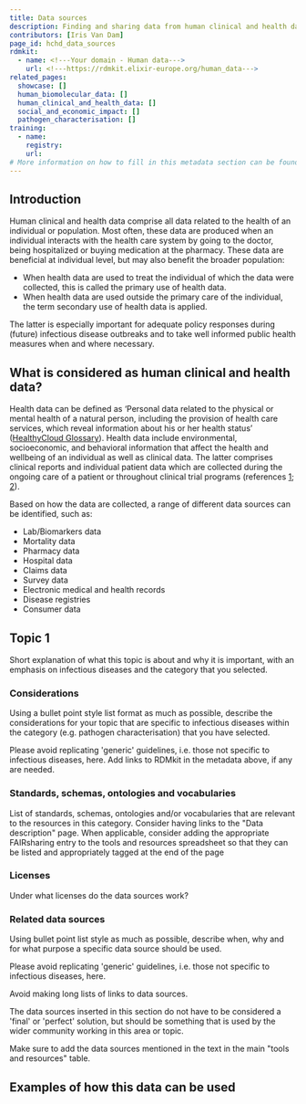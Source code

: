 ```yaml
---
title: Data sources
description: Finding and sharing data from human clinical and health data related data sources.
contributors: [Iris Van Dam]
page_id: hchd_data_sources
rdmkit:
  - name: <!---Your domain - Human data--->
    url: <!---https://rdmkit.elixir-europe.org/human_data--->
related_pages: 
  showcase: []
  human_biomolecular_data: []
  human_clinical_and_health_data: []
  social_and_economic_impact: []
  pathogen_characterisation: []
training:
  - name:
    registry:
    url:
# More information on how to fill in this metadata section can be found here https://www.infectious-diseases-toolkit.org/contribute/page_metadata
---
```


## Introduction

Human clinical and health data comprise all data related to the health of an individual or population. Most often, these data are produced when an individual interacts with the health care system by going to the doctor, being hospitalized or buying medication at the pharmacy. 
These data are beneficial at individual level, but may also benefit the broader population: 
* When health data are used to treat the individual of which the data were collected, this is called the primary use of health data. 
* When health data are used outside the primary care of the individual, the term secondary use of health data is applied. 

The latter is especially important for adequate policy responses during (future) infectious disease outbreaks and to take well informed public health measures when and where necessary.

## What is considered as human clinical and health data?

Health data can be defined as ‘Personal data related to the physical or mental health of a natural person, including the provision of health care services, which reveal information about his or her health status’ ([HealthyCloud Glossary](https://zenodo.org/record/6787119#.Y007u3ZBxPY)). Health data include environmental, socioeconomic, and behavioral information that affect the health and wellbeing of an individual as well as clinical data. The latter comprises clinical reports and individual patient data which are collected during the ongoing care of a patient or throughout clinical trial programs (references [1](https://www.ema.europa.eu/en/documents/regulatory-procedural-guideline/external-guidance-implementation-european-medicines-agency-policy-publication-clinical-data_en-3.pdf); [2](https://guides.lib.uw.edu/hsl/data/findclin)).

Based on how the data are collected, a range of different data sources can be identified, such as:
* Lab/Biomarkers data 
* Mortality data
* Pharmacy data
* Hospital data
* Claims data
* Survey data 
* Electronic medical and health records
* Disease registries
* Consumer data

## Topic 1 <!--- Subsection related to a specific topic related to the data sources of the category that you selected.--->

Short explanation of what this topic is about and why it is important, with an emphasis on infectious diseases and the category that you selected.

### Considerations

Using a bullet point style list format as much as possible, describe the considerations for your topic that are specific to infectious diseases within the category (e.g. pathogen characterisation) that you have selected.

Please avoid replicating 'generic' guidelines, i.e. those not specific to infectious diseases, here. Add links to RDMkit in the metadata above, if any are needed. 

### Standards, schemas, ontologies and vocabularies <!--- (optional) --->

List of standards, schemas, ontologies and/or vocabularies that are relevant to the resources in this category. Consider having links to the "Data description" page.
When applicable, consider adding the appropriate FAIRsharing entry to the tools and resources spreadsheet so that they can be listed and appropriately tagged at the end of the page

### Licenses <!--- (optional) --->

Under what licenses do the data sources work?

### Related data sources

Using bullet point list style as much as possible, describe when, why and for what purpose a specific data source should be used.

Please avoid replicating 'generic' guidelines, i.e. those not specific to infectious diseases, here.

Avoid making long lists of links to data sources.

The data sources inserted in this section do not have to be considered a 'final' or 'perfect' solution, but should be something that is used by the wider community working in this area or topic.

Make sure to add the data sources mentioned in the text in the main "tools and resources" table.

## Examples of how this data can be used

